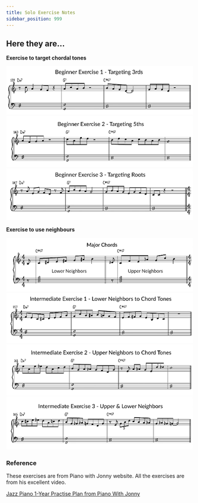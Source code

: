 ```yaml
---
title: Solo Exercise Notes
sidebar_position: 999
---
```


## Here they are...

**Exercise to target chordal tones**

![3rd](./img/6-1-solo-target-3rd.png)
![5th](./img/6-2-targeting-5th.png)
![root](./img/6-3-target-root.png)

**Exercise to use neighbours**

![upper-lower](./img/6-4-upper-lower-neighbour.png)
![lower-neighbours-to-chord-tone](./img/7-1-lower-neibours-to-chord-tones.png)
![upper-neighbours-to-chord-tone](./img/7-2-upper-neighbour-to-chord-tones.png)
![lower-and-upper](./img/7-3-lower-and-upper.png)

### Reference

These exercises are from Piano with Jonny website. All the exercises are from his excellent video.

[Jazz Piano 1-Year Practise Plan from Piano With Jonny](https://pianowithjonny.com/piano-lessons/jazz-piano-1-year-practice-plan/)
